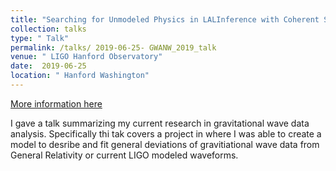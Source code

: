 ```yaml
---
title: "Searching for Unmodeled Physics in LALInference with Coherent Splines"
collection: talks
type: " Talk"
permalink: /talks/ 2019-06-25- GWANW_2019_talk
venue: " LIGO Hanford Observatory"
date:  2019-06-25
location: " Hanford Washington"
---
```


[More information here]( https://bruce-edelman.github.io/files/SearchingForUnmodeledPhysics.pdf)

 I gave a talk summarizing my current research in gravitational wave data analysis. Specifically thi tak covers a project in where I was able to create a model to desribe and fit general deviations of gravitiational wave data from General Relativity or current LIGO modeled waveforms.    
